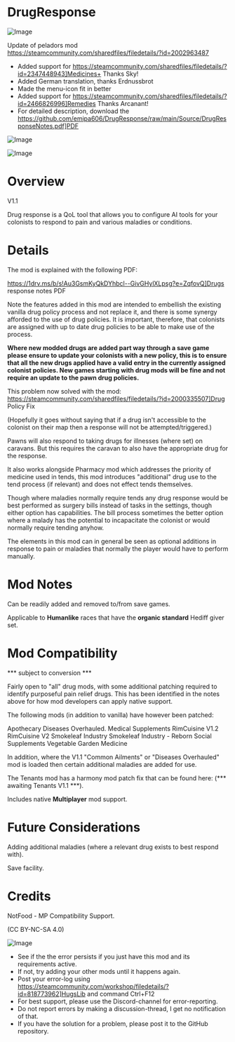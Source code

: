 # DrugResponse

![Image](https://i.imgur.com/buuPQel.png)

Update of peladors mod
https://steamcommunity.com/sharedfiles/filedetails/?id=2002963487

- Added support for https://steamcommunity.com/sharedfiles/filedetails/?id=2347448943]Medicines+ Thanks Sky!
- Added German translation, thanks Erdnussbrot
- Made the menu-icon fit in better
- Added support for https://steamcommunity.com/sharedfiles/filedetails/?id=2466826996]Remedies Thanks Arcanant!
- For detailed description, download the https://github.com/emipa606/DrugResponse/raw/main/Source/DrugResponseNotes.pdf]PDF

![Image](https://i.imgur.com/pufA0kM.png)

	
![Image](https://i.imgur.com/Z4GOv8H.png)


# Overview
 V1.1

Drug response is a QoL tool that allows you to configure AI tools for your colonists to respond to pain and various maladies or conditions.


# Details



The mod is explained with the following PDF:

https://1drv.ms/b/s!Au3GsmKyQkDYhbcl--GivGHylXLpsg?e=ZqfovQ]Drugs response notes PDF


Note the features added in this mod are intended to embellish the existing vanilla drug policy process and not replace it, and there is some synergy afforded to the use of drug policies. It is important, therefore, that colonists are assigned with up to date drug policies to be able to make use of the process.

**Where new modded drugs are added part way through a save game please ensure to update your colonists with a new policy, this is to ensure that all the new drugs applied have a valid entry in the currently assigned colonist policies. New games starting with drug mods will be fine and not require an update to the pawn drug policies.**

This problem now solved with the mod: https://steamcommunity.com/sharedfiles/filedetails/?id=2000335507]Drug Policy Fix

(Hopefully it goes without saying that if a drug isn't accessible to the colonist on their map then a response will not be attempted/triggered.)

Pawns will also respond to taking drugs for illnesses (where set) on caravans. But this requires the caravan to also have the appropriate drug for the response.

It also works alongside Pharmacy mod which addresses the priority of medicine used in tends, this mod introduces "additional" drug use to the tend process (if relevant) and does not effect tends themselves. 

Though where maladies normally require tends any drug response would be best performed as surgery bills instead of tasks in the settings, though either option has capabilities. The bill process sometimes the better option where a malady has the potential to incapacitate the colonist or would normally require tending anyhow.

The elements in this mod can in general be seen as optional additions in response to pain or maladies that normally the player would have to perform manually.


# Mod Notes


Can be readily added and removed to/from save games.

Applicable to **Humanlike** races that have the **organic standard** Hediff giver set.


# Mod Compatibility
 *** subject to conversion ***

Fairly open to "all" drug mods, with some additional patching required to identify purposeful pain relief drugs. This has been identified in the notes above for how mod developers can apply native support.

The following mods (in addition to vanilla) have however been patched:

Apothecary
Diseases Overhauled.
Medical Supplements
RimCuisine V1.2
RimCuisine V2
Smokeleaf Industry
Smokeleaf Industry - Reborn
Social Supplements
Vegetable Garden Medicine

In addition, where the V1.1 "Common Ailments" or "Diseases Overhauled" mod is loaded then certain additional maladies are added for use.

The Tenants mod has a harmony mod patch fix that can be found here: (*** awaiting Tenants V1.1 ***).

Includes native **Multiplayer** mod support.


# Future Considerations


Adding additional maladies (where a relevant drug exists to best respond with).

Save facility.

# Credits


NotFood - MP Compatibility Support.


(CC BY-NC-SA 4.0)

![Image](https://i.imgur.com/PwoNOj4.png)



-  See if the the error persists if you just have this mod and its requirements active.
-  If not, try adding your other mods until it happens again.
-  Post your error-log using https://steamcommunity.com/workshop/filedetails/?id=818773962]HugsLib and command Ctrl+F12
-  For best support, please use the Discord-channel for error-reporting.
-  Do not report errors by making a discussion-thread, I get no notification of that.
-  If you have the solution for a problem, please post it to the GitHub repository.



